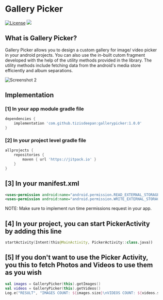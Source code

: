 # Gallery Picker
[![License](https://img.shields.io/badge/license-Apache%202-4EB1BA.svg?style=flat-square)](https://www.apache.org/licenses/LICENSE-2.0.html)
[![](https://jitpack.io/v/tizisdeepan/gallerypicker.svg)](https://jitpack.io/#tizisdeepan/gallerypicker)

## What is Gallery Picker?
Gallery Picker allows you to design a custom gallery for image/ video picker in your android projects. You can also use the in-built cutom fragment developed with the help of the utility methods provided in the library. The utility methods include fetching data from the android's media store efficiently and album separations.

![Screenshot 2](https://github.com/tizisdeepan/gallerypicker/blob/master/Screenshots/ss.png)

## Implementation
### [1] In your app module gradle file
```gradle
dependencies {
    implementation 'com.github.tizisdeepan:gallerypicker:1.0.0'
}
```

### [2] In your project level gradle file
```gradle
allprojects {
    repositories {
        maven { url 'https://jitpack.io' }
    }
}
```

## [3] In your manifest.xml
```xml
<uses-permission android:name="android.permission.READ_EXTERNAL_STORAGE"/>
<uses-permission android:name="android.permission.WRITE_EXTERNAL_STORAGE"/>
```
NOTE: Make sure to implement run time permissions request in your app.

## [4] In your project, you can start PickerActivity by adding this line
```kotlin
startActivity(Intent(this@MainActivity, PickerActivity::class.java))
```

## [5] If you don't want to use the Picker Activity, you this to fetch Photos and Videos to use them as you wish
```kotlin
val images = GalleryPicker(this).getImages()
val videos = GalleryPicker(this).getVideos()
Log.e("RESULT", "IMAGES COUNT: ${images.size}\nVIDEOS COUNT: ${videos.size}")
```
